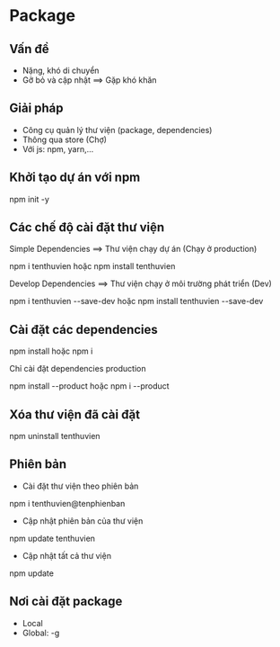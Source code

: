 # Package

## Vấn đề

- Nặng, khó di chuyển
- Gỡ bỏ và cập nhật ==> Gặp khó khăn

## Giải pháp

- Công cụ quản lý thư viện (package, dependencies)
- Thông qua store (Chợ)
- Với js: npm, yarn,...

## Khởi tạo dự án với npm

npm init -y

## Các chế độ cài đặt thư viện

Simple Dependencies ==> Thư viện chạy dự án (Chạy ở production)

npm i tenthuvien hoặc npm install tenthuvien

Develop Dependencies ==> Thư viện chạy ở môi trường phát triển (Dev)

npm i tenthuvien --save-dev hoặc npm install tenthuvien --save-dev

## Cài đặt các dependencies

npm install hoặc npm i

Chỉ cài đặt dependencies production

npm install --product hoặc npm i --product

## Xóa thư viện đã cài đặt

npm uninstall tenthuvien

## Phiên bản

- Cài đặt thư viện theo phiên bản

npm i tenthuvien@tenphienban

- Cập nhật phiên bản của thư viện

npm update tenthuvien

- Cập nhật tất cả thư viện

npm update

## Nơi cài đặt package

- Local
- Global: -g
